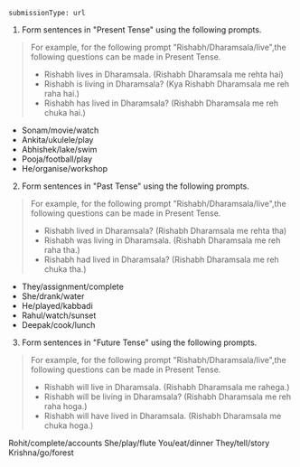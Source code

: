 ```ngMeta
submissionType: url
```
1. Form sentences in "Present Tense" using the following prompts.

>For example, for the following prompt "Rishabh/Dharamsala/live",the following questions can be made in Present Tense.
>- Rishabh lives in Dharamsala. (Rishabh Dharamsala me rehta hai)
>- Rishabh is living in Dharamsala? (Kya Rishabh Dharamsala me reh raha hai.)
>- Rishabh has lived in Dharamsala? (Rishabh Dharamsala me reh chuka hai.)

- Sonam/movie/watch
- Ankita/ukulele/play
- Abhishek/lake/swim
- Pooja/football/play
- He/organise/workshop

2. Form sentences in "Past Tense" using the following prompts.

>For example, for the following prompt "Rishabh/Dharamsala/live",the following questions can be made in Present Tense.
>- Rishabh lived in Dharamsala? (Rishabh Dharamsala me rehta tha)
>- Rishabh was living in Dharamsala. (Rishabh Dharamsala me reh raha tha.)
>- Rishabh had lived in Dharamsala? (Rishabh Dharamsala me reh chuka tha.)

- They/assignment/complete
- She/drank/water
- He/played/kabbadi
- Rahul/watch/sunset
- Deepak/cook/lunch

3. Form sentences in "Future Tense" using the following prompts.


>For example, for the following prompt "Rishabh/Dharamsala/live",the following questions can be made in Present Tense.
>- Rishabh will live in Dharamsala. (Rishabh Dharamsala me rahega.)
>- Rishabh will be living in Dharamsala? (Rishabh Dharamsala me reh raha hoga.)
>- Rishabh will have lived in Dharamsala. (Rishabh Dharamsala me chuka hoga.)

Rohit/complete/accounts
She/play/flute
You/eat/dinner
They/tell/story
Krishna/go/forest

